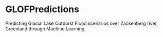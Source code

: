 # GLOFPredictions
Predicting Glacial Lake Outburst Flood scenarios over Zackenberg river, Greenland through Machine Learning

